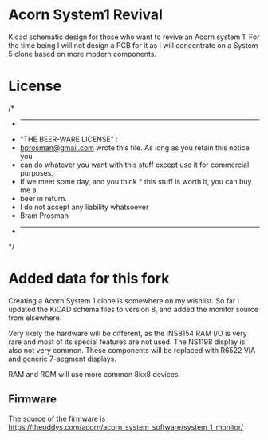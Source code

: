 # Acorn System1 Revival
Kicad schematic design for those who want to revive an Acorn system 1. For the time being I will not design a PCB for it as I will concentrate on a System 5 clone based on more modern components.

# License
/*
 * ---------------------------------------------------------------------------------
 * "THE BEER-WARE LICENSE" :
 * bprosman@gmail.com wrote this file.  As long as you retain this notice you
 * can do whatever you want with this stuff except use it for commercial purposes. 
 * If we meet some day, and you think  * this stuff is worth it, you can buy me a 
 * beer in return.
 * I do not accept any liability whatsoever
 * Bram Prosman
 * ---------------------------------------------------------------------------------
 */
 
# Added data for this fork

Creating a Acorn System 1 clone is somewhere on my wishlist. So far I updated the KiCAD 
schema files to version 8, and added the monitor source from elsewhere.

Very likely the hardware will be different, as the INS8154 RAM I/O is very rare and most of its 
special features are not used. The NS1198 display is also not very common. These components will be
replaced with R6522 VIA and generic 7-segment displays. 

RAM and ROM will use more common 8kx8 devices.

## Firmware

The source of the firmware is https://theoddys.com/acorn/acorn_system_software/system_1_monitor/
